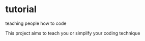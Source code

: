# tutorial
teaching people how to code

This project aims to teach you or simplify your coding technique
